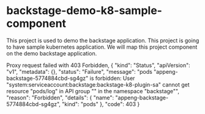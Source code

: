# backstage-demo-k8-sample-component

This project is used to demo the backstage application. This project is going to have sample kubernetes application. We will map this project component on the demo backstage application.


Proxy request failed with 403 Forbidden, { "kind": "Status", "apiVersion": "v1", "metadata": {}, "status": "Failure", "message": "pods \"appeng-backstage-5774884cbd-sg4gz\" is forbidden: User \"system:serviceaccount:backstage:backstage-k8-plugin-sa\" cannot get resource \"pods/log\" in API group \"\" in the namespace \"backstage\"", "reason": "Forbidden", "details": { "name": "appeng-backstage-5774884cbd-sg4gz", "kind": "pods" }, "code": 403 }